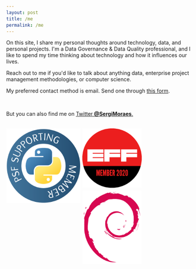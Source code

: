 ```yaml
---
layout: post
title: /me
permalink: /me
---
```


On this site, I share my personal thoughts around technology, data, and personal projects. I'm a Data Governance & Data Quality professional, and I like to spend my time thinking about technology and how it influences our lives.

Reach out to me if you'd like to talk about anything data, enterprise project management methodologies, or computer science.

My preferred contact method is email. Send one through <a href="https://sergiomoraes.dev/advice">this form</a>.

<br>

But you can also find me on <a href="//twitter.com/SergiMoraes">Twitter<b> @SergiMoraes</b>.</a>

<br>

<a href="https://www.python.org/psf/">
<img src="/images/supporting-member-badge.png" style="float: left; width: 30%; margin-right: 1%; margin-bottom: 0.5em; width: 200px;">
</a>

<a href="https://www.eff.org/">
<img src="images/2020-membership-badge-2.png" style="float: left; width: 30%; margin-right: 1%; margin-bottom: 0.5em; width: 160px;">
</a>

<a href="https://www.debian.org/">
<img src="images/debianlogo.png" style="float: left; width: 30%; margin-right: 1%; margin-bottom: 0.5em; width: 160px;">
</a>